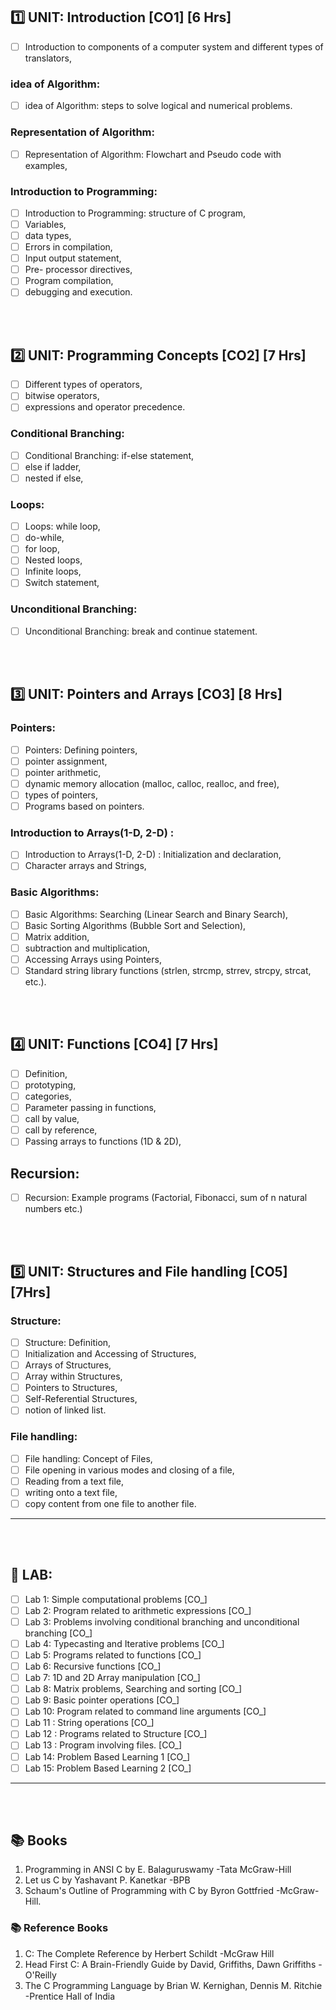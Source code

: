 ## 1️⃣ UNIT: Introduction [CO1] [6 Hrs]

- [ ] Introduction to components of a computer system and different types of translators,

### idea of Algorithm:

- [ ] idea of Algorithm: steps to solve logical and numerical problems.

### Representation of Algorithm:

- [ ] Representation of Algorithm: Flowchart and Pseudo code with examples,

### Introduction to Programming:

- [ ] Introduction to Programming: structure of C program,
- [ ] Variables,
- [ ] data types,
- [ ] Errors in compilation,
- [ ] Input output statement,
- [ ] Pre- processor directives,
- [ ] Program compilation,
- [ ] debugging and execution.

<br>
<br>

## 2️⃣ UNIT: Programming Concepts [CO2] [7 Hrs]

- [ ] Different types of operators,
- [ ] bitwise operators,
- [ ] expressions and operator precedence.

### Conditional Branching:

- [ ] Conditional Branching: if-else statement,
- [ ] else if ladder,
- [ ] nested if else,

### Loops:

- [ ] Loops: while loop,
- [ ] do-while,
- [ ] for loop,
- [ ] Nested loops,
- [ ] Infinite loops,
- [ ] Switch statement,

### Unconditional Branching:

- [ ] Unconditional Branching: break and continue statement.

<br>
<br>

## 3️⃣ UNIT: Pointers and Arrays [CO3] [8 Hrs]

### Pointers:

- [ ] Pointers: Defining pointers,
- [ ] pointer assignment,
- [ ] pointer arithmetic,
- [ ] dynamic memory allocation (malloc, calloc, realloc, and free),
- [ ] types of pointers,
- [ ] Programs based on pointers.

### Introduction to Arrays(1-D, 2-D) :

- [ ] Introduction to Arrays(1-D, 2-D) : Initialization and declaration,
- [ ] Character arrays and Strings,

### Basic Algorithms:

- [ ] Basic Algorithms: Searching (Linear Search and Binary Search),
- [ ] Basic Sorting Algorithms (Bubble Sort and Selection),
- [ ] Matrix addition,
- [ ] subtraction and multiplication,
- [ ] Accessing Arrays using Pointers,
- [ ] Standard string library functions (strlen, strcmp, strrev, strcpy, strcat, etc.).

<br>
<br>

## 4️⃣ UNIT: Functions [CO4] [7 Hrs]

- [ ] Definition,
- [ ] prototyping,
- [ ] categories,
- [ ] Parameter passing in functions,
- [ ] call by value,
- [ ] call by reference,
- [ ] Passing arrays to functions (1D & 2D),

## Recursion:

- [ ] Recursion: Example programs (Factorial, Fibonacci, sum of n natural numbers etc.)

<br>
<br>

## 5️⃣ UNIT: Structures and File handling [CO5] [7Hrs]

### Structure:

- [ ] Structure: Definition,
- [ ] Initialization and Accessing of Structures,
- [ ] Arrays of Structures,
- [ ] Array within Structures,
- [ ] Pointers to Structures,
- [ ] Self-Referential Structures,
- [ ] notion of linked list.

### File handling:

- [ ] File handling: Concept of Files,
- [ ] File opening in various modes and closing of a file,
- [ ] Reading from a text file,
- [ ] writing onto a text file,
- [ ] copy content from one file to another file.

---

<br>
<br>

## 🧪 LAB:

- [ ] Lab 1: Simple computational problems [CO_]
- [ ] Lab 2: Program related to arithmetic expressions [CO_]
- [ ] Lab 3: Problems involving conditional branching and unconditional branching [CO_]
- [ ] Lab 4: Typecasting and Iterative problems [CO_]
- [ ] Lab 5: Programs related to functions [CO_]
- [ ] Lab 6: Recursive functions [CO_]
- [ ] Lab 7: 1D and 2D Array manipulation [CO_]
- [ ] Lab 8: Matrix problems, Searching and sorting [CO_]
- [ ] Lab 9: Basic pointer operations [CO_]
- [ ] Lab 10: Program related to command line arguments [CO_]
- [ ] Lab 11 : String operations [CO_]
- [ ] Lab 12 : Programs related to Structure [CO_]
- [ ] Lab 13 : Program involving files. [CO_]
- [ ] Lab 14: Problem Based Learning 1 [CO_]
- [ ] Lab 15: Problem Based Learning 2 [CO_]

---

<br>
<br>

## 📚 Books

1. Programming in ANSI C by E. Balaguruswamy -Tata McGraw-Hill
2. Let us C by Yashavant P. Kanetkar -BPB
3. Schaum's Outline of Programming with C by Byron Gottfried -McGraw-Hill.

### 📚 Reference Books

1. C: The Complete Reference by Herbert Schildt -McGraw Hill
2. Head First C: A Brain-Friendly Guide by David, Griffiths, Dawn Griffiths -O'Reilly
3. The C Programming Language by Brian W. Kernighan, Dennis M. Ritchie -Prentice Hall of India
